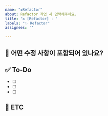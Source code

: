 ```yaml
---
name: "♻️Refactor"
about: Refactor 작업 시 입력해주세요.
title: "♻️ [Refactor] : "
labels: "✨ Refactor"
assignees: ''

---
```


<!-- 제목은 : 뒤에 작성해주세요.  -->
<!-- ex) ♻️[Refactor] : 코드 구조 개선  -->
<!-- 현재 작성 템플릿은 테스트 중이라 언제든 피드백 주세요 -->

## 💚 어떤 수정 사항이 포함되어 있나요?

## ✅ To-Do

- [ ]
- [ ]
- [ ]

## 🍧 ETC
